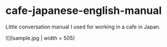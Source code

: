 # cafe-japanese-english-manual

Little conversation manual I used for working in a cafe in Japan.

![](sample.jpg | width = 505)
